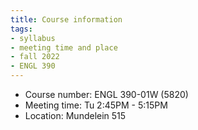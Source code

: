 ```yaml
---
title: Course information
tags:
- syllabus
- meeting time and place
- fall 2022
- ENGL 390
---
```

- Course number: ENGL 390-01W (5820)
- Meeting time: Tu 2:45PM - 5:15PM
- Location: Mundelein 515
